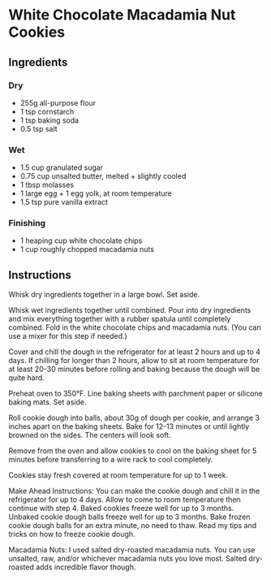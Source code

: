 # White Chocolate Macadamia Nut Cookies

## Ingredients

### Dry

- 255g all-purpose flour
- 1 tsp cornstarch
- 1 tsp baking soda
- 0.5 tsp salt

### Wet

- 1.5 cup granulated sugar
- 0.75 cup unsalted butter, melted + slightly cooled
- 1 tbsp molasses
- 1 large egg + 1 egg yolk, at room temperature
- 1.5 tsp pure vanilla extract

### Finishing

- 1 heaping cup white chocolate chips
- 1 cup roughly chopped macadamia nuts

## Instructions

Whisk dry ingredients together in a large bowl. Set aside.

Whisk wet ingredients together until combined. Pour into dry ingredients and mix everything together with a rubber spatula until completely combined. Fold in the white chocolate chips and macadamia nuts. (You can use a mixer for this step if needed.)

Cover and chill the dough in the refrigerator for at least 2 hours and up to 4 days. If chilling for longer than 2 hours, allow to sit at room temperature for at least 20-30 minutes before rolling and baking because the dough will be quite hard.

Preheat oven to 350°F. Line baking sheets with parchment paper or silicone baking mats. Set aside.

Roll cookie dough into balls, about 30g of dough per cookie, and arrange 3 inches apart on the baking sheets. Bake for 12-13 minutes or until lightly browned on the sides. The centers will look soft.

Remove from the oven and allow cookies to cool on the baking sheet for 5 minutes before transferring to a wire rack to cool completely.

Cookies stay fresh covered at room temperature for up to 1 week.

Make Ahead Instructions: You can make the cookie dough and chill it in the refrigerator for up to 4 days. Allow to come to room temperature then continue with step 4. Baked cookies freeze well for up to 3 months. Unbaked cookie dough balls freeze well for up to 3 months. Bake frozen cookie dough balls for an extra minute, no need to thaw. Read my tips and tricks on how to freeze cookie dough.

Macadamia Nuts: I used salted dry-roasted macadamia nuts. You can use unsalted, raw, and/or whichever macadamia nuts you love most. Salted dry-roasted adds incredible flavor though.
